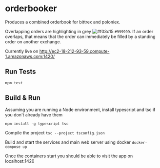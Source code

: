 # orderbooker

Produces a combined orderbook for bittrex and poloniex.

Overlapping orders are highlighting in grey ![#f03c15](https://placehold.it/15/999999/000000?text=+) `#999999`.
If an order overlaps, that means that the order can immediately be filled by a standing order on another exchange.

Currently live on http://ec2-18-212-93-59.compute-1.amazonaws.com:1420/

## Run Tests
`npm test`

## Build & Run

Assuming you are running a Node environment, install typescript and tsc if you don't already have them

```npm install -g typescript tsc```

Compile the project
```tsc --project tsconfig.json```

Build and start the services and main web server using docker
```docker-compose up```

Once the containers start you should be able to visit the app on localhost:1420
